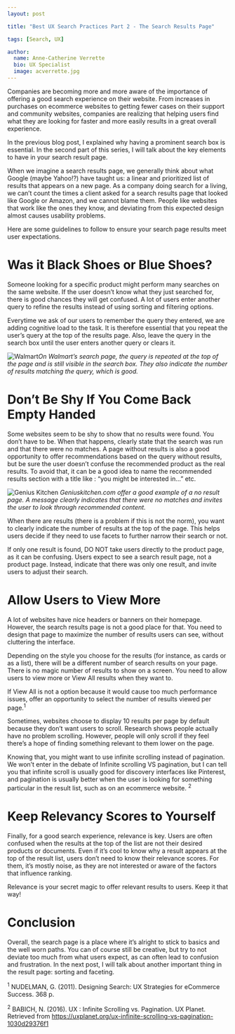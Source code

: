 ```yaml
---
layout: post

title: "Best UX Search Practices Part 2 - The Search Results Page"

tags: [Search, UX]

author:
  name: Anne-Catherine Verrette
  bio: UX Specialist
  image: acverrette.jpg
---
```


Companies are becoming more and more aware of the importance of offering a good search experience on their website. From increases in purchases on ecommerce websites to getting fewer cases on their support and community websites, companies are realizing that helping users find what they are looking for faster and more easily results in a great overall experience.

In the previous blog post, I explained why having a prominent search box is essential. In the second part of this series, I will talk about the key elements to have in your search result page. 

<!-- more -->

When we imagine a search results page, we generally think about what Google (maybe Yahoo!?) have taught us: a linear and prioritized list of results that appears on a new page.  As a company doing search for a living, we can’t count the times a client asked for a search results page that looked like Google or Amazon, and we cannot blame them. People like websites that work like the ones they know, and deviating from this expected design almost causes usability problems. 

Here are some guidelines to follow to ensure your search page results meet user expectations. 


# Was it Black Shoes or Blue Shoes?

Someone looking for a specific product might perform many searches on the same website. If the user doesn’t know what they just searched for, there is good chances they will get confused. A lot of users enter another query to refine the results instead of using sorting and filtering options.

Everytime we ask of our users to remember the query they entered,  we are adding cognitive load to the task. It is therefore essential that you repeat the user’s query at the top of the results page. Also, leave the query in the search box until the user enters another query or clears it. 

![Walmart](/source.coveo.com/images/2017-09-22-search-best-practices-2/walmart.png)*On Walmart’s search page, the query is repeated at the top of the page and is still visible in the search box. They also indicate the number of  results matching the query, which is good.*


# Don’t Be Shy If You Come Back Empty Handed

Some websites seem to be shy to show that no results were found. You don’t have to be. When that happens, clearly state that the search was run and that there were no matches. A page without results is also a good opportunity to offer recommendations based on the query without results, but be sure the user doesn’t confuse the recommended product as the real results. To avoid that, it can be a good idea to name the recommended results section with a title like : “you might be interested in…” etc.


![Genius Kitchen](/source.coveo.com/images/2017-09-22-search-best-practices-2/geniuskitchen.png) *Geniuskitchen.com offer a good example of a no result page. A message clearly indicates that there were no matches and invites the user to look through recommended content.*


When there are results (there is a problem if this is not the norm), you want to clearly indicate the number of results at the top of the page. This helps users decide if they need to use facets to further narrow their search or not.

If only one result is found, DO NOT  take users directly to the product page, as it can be confusing. Users  expect to see a search result page, not a product page. Instead, indicate that there was only one result, and invite users to adjust their search.


# Allow Users to View More

A lot of websites have nice headers or banners on their homepage. However, the search results page is not a good place for that. You need to design that page to maximize the number of results users can see, without cluttering the interface.

Depending on the style you choose for the results (for instance, as cards or as a list), there will be a different number of search results on your page. There is no magic number of results to show on a screen.  You need to allow users to view more or View All results when they want to.

 If View All is not a option because it would cause too much performance issues, offer an opportunity to select the number of results viewed per page.<sup>1</sup> 

Sometimes, websites choose to display 10 results per page by default because they don’t want users to scroll. Research shows people actually have no problem scrolling. However, people will only scroll if they feel there’s a hope of finding something relevant to them lower on the page.

Knowing that, you might want to use infinite scrolling instead of pagination. We won’t enter in the debate of Infinite scrolling VS pagination, but I can tell you that infinite scroll is usually good for discovery interfaces like Pinterest, and pagination is usually better when the user is looking for something particular in the result list, such as on an ecommerce website. <sup>2</sup> 


# Keep Relevancy Scores to Yourself

Finally, for a good search experience, relevance is key. Users are often confused when the results at the top of the list are not their desired products or documents. Even if it’s cool to know why a result appears at the top of the result list, users don’t need to know their relevance scores. For them, it’s mostly noise, as they are not interested or aware of the factors that influence ranking.

Relevance is your secret magic to offer relevant results to users. Keep it that way! 


# Conclusion

Overall, the search page is a place where it’s alright to stick to basics and the well worn paths. You can of course still be creative, but try to not deviate too much from what users expect, as can often lead to confusion and frustration. In the next post, I will talk about another important thing in the result page: sorting and faceting. 



<sup>1</sup> NUDELMAN, G. (2011). Designing Search: UX Strategies for eCommerce Success. 368 p. 

<sup>2</sup> BABICH, N. (2016). UX : Infinite Scrolling vs. Pagination. UX Planet. Retrieved from https://uxplanet.org/ux-infinite-scrolling-vs-pagination-1030d29376f1
